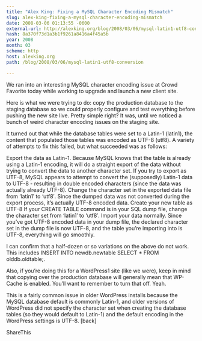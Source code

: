 ```yaml
---
title: "Alex King: Fixing a MySQL Character Encoding Mismatch"
slug: alex-king-fixing-a-mysql-character-encoding-mismatch
date: 2008-03-06 01:13:55 -0600
external-url: http://alexking.org/blog/2008/03/06/mysql-latin1-utf8-conversion
hash: 8a370f73d1a3b1f9261a8416a4f45a5b
year: 2008
month: 03
scheme: http
host: alexking.org
path: /blog/2008/03/06/mysql-latin1-utf8-conversion

---
```


We ran into an interesting MySQL character encoding issue at Crowd Favorite today while working to upgrade and launch a new client site.

Here is what we were trying to do: copy the production database to the staging database so we could properly configure and test everything before pushing the new site live. Pretty simple right? It was, until we noticed a bunch of weird character encoding issues on the staging site.



It turned out that while the database tables were set to a Latin-1 (latin1), the content that populated those tables was encoded as UTF-8 (utf8). A variety of attempts to fix this failed, but what succeeded was as follows:


Export the data as Latin-1. Because MySQL knows that the table is already using a Latin-1 encoding, it will do a straight export of the data without trying to convert the data to another character set. If you try to export as UTF-8, MySQL appears to attempt to convert the (supposedly) Latin-1 data to UTF-8 - resulting in double encoded characters (since the data was actually already UTF-8).
Change the character set in the exported data file from ‘latin1′ to ‘utf8′. Since the dumped data was not converted during the export process, it’s actually UTF-8 encoded data.
Create your new table as UTF-8 If your CREATE TABLE command is in your SQL dump file, change the character set from ‘latin1′ to ‘utf8′.
Import your data normally. Since you’ve got UTF-8 encoded data in your dump file, the declared character set in the dump file is now UTF-8, and the table you’re importing into is UTF-8, everything will go smoothly.

I can confirm that a half-dozen or so variations on the above do not work. This includes INSERT INTO newdb.newtable SELECT * FROM olddb.oldtable;.

Also, if you’re doing this for a WordPress1 site (like we were), keep in mind that copying over the production database will generally mean that WP-Cache is enabled. You’ll want to remember to turn that off. Yeah.  


This is a fairly common issue in older WordPress installs because the MySQL database default is commonly Latin-1, and older versions of WordPress did not specify the character set when creating the database tables (so they would default to Latin-1) and the default encoding in the WordPress settings is UTF-8. [back]

ShareThis

